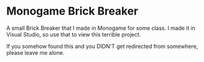 # Monogame Brick Breaker
A small Brick Breaker that I made in Monogame for some class. I made it in Visual Studio, so use that to view this terrible project.

If you somehow found this and you DIDN'T get redirected from somewhere, please leave me alone.
